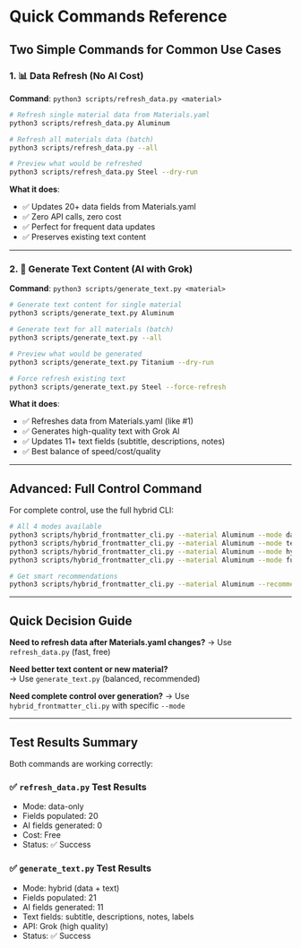 # Quick Commands Reference

## Two Simple Commands for Common Use Cases

### 1. 📊 Data Refresh (No AI Cost)
**Command**: `python3 scripts/refresh_data.py <material>`

```bash
# Refresh single material data from Materials.yaml
python3 scripts/refresh_data.py Aluminum

# Refresh all materials data (batch)
python3 scripts/refresh_data.py --all

# Preview what would be refreshed
python3 scripts/refresh_data.py Steel --dry-run
```

**What it does**:
- ✅ Updates 20+ data fields from Materials.yaml
- ✅ Zero API calls, zero cost
- ✅ Perfect for frequent data updates
- ✅ Preserves existing text content

---

### 2. 📝 Generate Text Content (AI with Grok)  
**Command**: `python3 scripts/generate_text.py <material>`

```bash
# Generate text content for single material
python3 scripts/generate_text.py Aluminum

# Generate text for all materials (batch)
python3 scripts/generate_text.py --all

# Preview what would be generated
python3 scripts/generate_text.py Titanium --dry-run

# Force refresh existing text
python3 scripts/generate_text.py Steel --force-refresh
```

**What it does**:
- ✅ Refreshes data from Materials.yaml (like #1)
- ✅ Generates high-quality text with Grok AI
- ✅ Updates 11+ text fields (subtitle, descriptions, notes)
- ✅ Best balance of speed/cost/quality

---

## Advanced: Full Control Command

For complete control, use the full hybrid CLI:

```bash
# All 4 modes available
python3 scripts/hybrid_frontmatter_cli.py --material Aluminum --mode data-only
python3 scripts/hybrid_frontmatter_cli.py --material Aluminum --mode text-only  
python3 scripts/hybrid_frontmatter_cli.py --material Aluminum --mode hybrid
python3 scripts/hybrid_frontmatter_cli.py --material Aluminum --mode full

# Get smart recommendations
python3 scripts/hybrid_frontmatter_cli.py --material Aluminum --recommendations
```

---

## Quick Decision Guide

**Need to refresh data after Materials.yaml changes?**
→ Use `refresh_data.py` (fast, free)

**Need better text content or new material?**  
→ Use `generate_text.py` (balanced, recommended)

**Need complete control over generation?**
→ Use `hybrid_frontmatter_cli.py` with specific `--mode`

---

## Test Results Summary

Both commands are working correctly:

### ✅ `refresh_data.py` Test Results
- Mode: data-only
- Fields populated: 20
- AI fields generated: 0
- Cost: Free
- Status: ✅ Success

### ✅ `generate_text.py` Test Results  
- Mode: hybrid (data + text)
- Fields populated: 21
- AI fields generated: 11
- Text fields: subtitle, descriptions, notes, labels
- API: Grok (high quality)
- Status: ✅ Success